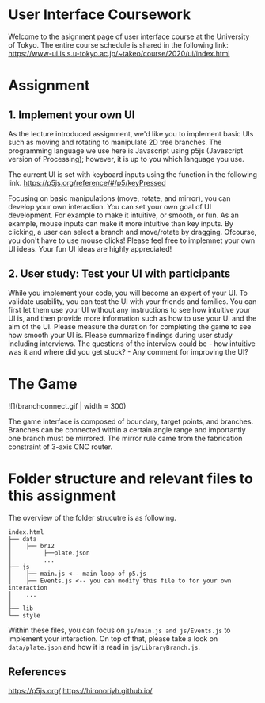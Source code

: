 User Interface Coursework
============================
Welcome to the asignment page of user interface course at the University of Tokyo. The entire course schedule is shared in the following link:
https://www-ui.is.s.u-tokyo.ac.jp/~takeo/course/2020/ui/index.html


# Assignment
## 1. Implement your own UI
As the lecture introduced assignment, we'd like you to implement basic UIs such as moving and rotating to manipulate 2D tree branches. The programming language we use here is  Javascript using p5js (Javascript version of Processing); however, it is up to you which language you use. 

The current UI is set with keyboard inputs using the function in the following link.
https://p5js.org/reference/#/p5/keyPressed 

Focusing on basic manipulations (move, rotate, and mirror), you can develop your own interaction. You can set your own goal of UI development. For example to make it intuitive, or smooth, or fun. As an example, mouse inputs can make it more intuitive than key inputs. By clicking, a user can select a branch and move/rotate by dragging. Ofcourse, you don't have to use mouse clicks! Please feel free to implemnet your own UI ideas. Your fun UI ideas are highly appreciated!


    
 

## 2. User study: Test your UI with participants
While you implement your code, you will become an expert of your UI. To validate usability, you can test the UI with your friends and families. You can first let them use your UI without any instructions to see how intuitive your UI is, and then provide more information such as how to use your UI and the aim of the UI. Please measure the duration for completing the game to see how smooth your UI is. Please summarize findings during user study including interviews. The questions of the interview could be - how intuitive was it and where did you get stuck? - Any comment for improving the UI?


# The Game

![](branchconnect.gif | width = 300)

The game interface is composed of boundary, target points, and branches.
Branches can be connected within a certain angle range and importantly one branch must be mirrored. The mirror rule came from the fabrication constraint of 3-axis CNC router. 



# Folder structure and relevant files to this assignment
The overview of the folder strucutre is as following. 
```
index.html
├── data
│    ├── br12
│         ├──plate.json
│         ...
├── js
│    ├── main.js <-- main loop of p5.js
│    ├── Events.js <-- you can modify this file to for your own interaction
│    ...
│
├── lib   
└── style
```
Within these files, you can focus on ```js/main.js and js/Events.js``` to implement your interaction. On top of that, please take a look on ```data/plate.json``` and how it is read in ```js/LibraryBranch.js```. 



## References
https://p5js.org/
https://hironoriyh.github.io/